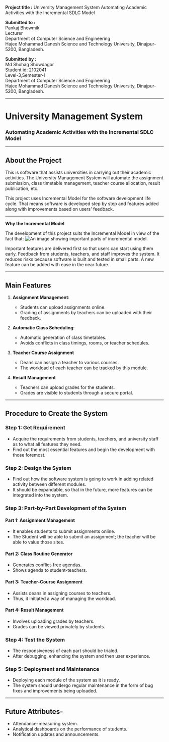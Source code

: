 **Project title :** University Management System Automating Academic Activities with the Incremental SDLC Model

**Submitted to :**  
Pankaj Bhowmik  
Lecturer  
Department of Computer Science and Engineering  
Hajee Mohammad Danesh Science and Technology University, Dinajpur-5200, Bangladesh.  

**Submitted by :**  
Md Shohag Showdagor  
Student id: 2102041  
Level-3,Semester-I  
Department of Computer Science and Engineering  
Hajee Mohammad Danesh Science and Technology University, Dinajpur-5200, Bangladesh.  

---
# **University Management System** 
### Automating Academic Activities with the Incremental SDLC Model

--- 

## **About the Project** 
This is software that assists universities in carrying out their academic activities. The University Management System will automate the assignment submission, class timetable management, teacher course allocation, result publication, etc.

This project uses Incremental Model for the software development life cycle. That means software is developed step by step and features added along with improvements based on users' feedback.

---
**Why the Incremental Model**

The development of this project suits the Incremental Model in view of the fact that:
![An image showing important parts of incremental model.](https://miro.medium.com/v2/resize:fit:600/1*V76HwDEYIFmoBqYnwTxPSA.png)

Important features are delivered first so that users can start using them early.
Feedback from students, teachers, and staff improves the system.
It reduces risks because software is built and tested in small parts.
A new feature can be added with ease in the near future.  

---

## **Main Features**  
1. **Assignment Management**:  
   - Students can upload assignments online.  
   - Grading of assignments by teachers can be uploaded with their feedback.  

2. **Automatic Class Scheduling**:  
   - Automatic generation of class timetables.
   - Avoids conflicts in class timings, rooms, or teacher schedules.  

3. **Teacher Course Assignment**
   - Deans can assign a teacher to various courses.
   - The workload of each teacher can be tracked by this module.
  
4. **Result Management**
   - Teachers can upload grades for the students.
   - Grades are visible to students through a secure portal.  

---

## Procedure to Create the System 

### Step 1: Get Requirement 
   - Acquire the requirements from students, teachers, and university staff as to what all features they need.
   - Find out the most essential features and begin the development with those foremost. 

### Step 2: Design the System 
   - Find out how the software system is going to work in adding related activity between different modules.
   - It should be expandable, so that in the future, more features can be integrated into the system.  

### **Step 3: Part-by-Part Development of the System**  

 #### **Part 1: Assignment Management**  
   - It enables students to submit assignments online.  
   - The Student will be able to submit an assignment; the teacher will be able to value those sites.  

  #### **Part 2: Class Routine Generator**
   - Generates conflict-free agendas.  
   - Shows agenda to student-teachers.  

  #### **Part 3: Teacher-Course Assignment**  
   - Assists deans in assigning courses to teachers.  
   - Thus, it initiated a way of managing the workload.  

  #### **Part 4: Result Management**  
   - Involves uploading grades by teachers.
   - Grades can be viewed privately by students. 

### **Step 4: Test the System** 
   - The responsiveness of each part should be trialed.
   - After debugging, enhancing the system and then user experience.

### **Step 5: Deployment and Maintenance** 
   - Deploying each module of the system as it is ready.
   - The system should undergo regular maintenance in the form of bug fixes and improvements being uploaded.  

---

## **Future Attributes-**
- Attendance-measuring system.
- Analytical dashboards on the performance of students.
- Notification updates and announcements.
